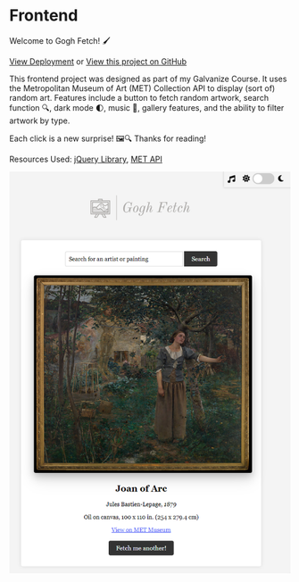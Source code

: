 # Frontend

Welcome to Gogh Fetch! :paintbrush:

[View Deployment](https://gogh-fetch.vercel.app/) or
[View this project on GitHub](https://github.com/nateykliu/Gogh-Fetch) 

This frontend project was designed as part of my Galvanize Course. It uses the Metropolitan Museum of Art (MET) Collection API to display (sort of) random art. Features include a button to fetch random artwork, search function :mag:, dark mode :first_quarter_moon:, music :musical_keyboard:, gallery features, and the ability to filter artwork by type. 

Each click is a new surprise! :framed_picture::mag: Thanks for reading!

Resources Used:
[jQuery Library](https://jquery.com/), [MET API](https://metmuseum.github.io/)

![ScreenShot](/images/preview.PNG)
